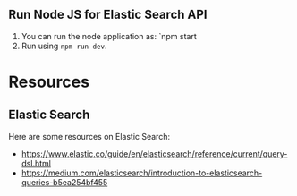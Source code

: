 

## Run Node JS for Elastic Search API
1. You can run the node application as: `npm start
2. Run using `npm run dev`.

# Resources
## Elastic Search
Here are some resources on Elastic Search:
- https://www.elastic.co/guide/en/elasticsearch/reference/current/query-dsl.html
- https://medium.com/elasticsearch/introduction-to-elasticsearch-queries-b5ea254bf455

